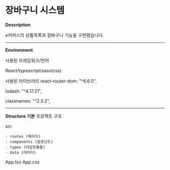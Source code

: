 # 장바구니 시스템

**Description**

e커머스의 상품목록과 장바구니 기능을 구현했습니다.

---

**Environment**

사용된 프레임워크/언어

React/typescript/sass(css)

사용된 라이브러리
react-router-dom: "^6.6.0",

lodash: "^4.17.21",

classnames: "^2.3.2",

---

**Structure
기본** 프로젝트 구조

src

    - routes (페이지)
    - components (컴포넌트)
    - types (타입모듈들)
    - data (데이터)
App.tsx
App.css
